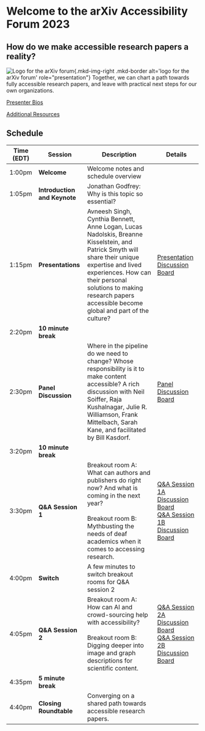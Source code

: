 # Welcome to the arXiv Accessibility Forum 2023

## How do we make accessible research papers a reality?

![Logo for the arXiv forum](../../assets/arxiv-lockup-forum-bgcolor.png){.mkd-img-right .mkd-border alt='logo for the arXiv forum' role="presentation"}
Together, we can chart a path towards fully accessible research papers, and leave with practical next steps for our own organizations.

[Presenter Bios]()

[Additional Resources]()

## Schedule
| Time (EDT) | Session | Description | Details |
| --- | --- | --- | --- |
| 1:00pm | **Welcome** | Welcome notes and schedule overview | |
| 1:05pm | **Introduction and Keynote** | Jonathan Godfrey: Why is this topic so essential? | |
| 1:15pm | **Presentations** | Avneesh Singh, Cynthia Bennett, Anne Logan, Lucas Nadolskis, Breanne Kisselstein, and Patrick Smyth will share their unique expertise and lived experiences. How can their personal solutions to making research papers accessible become global and part of the culture? | [Presentation Discussion Board]() |
| 2:20pm | **10 minute break** | | |
| 2:30pm | **Panel Discussion** | Where in the pipeline do we need to change? Whose responsibility is it to make content accessible? A rich discussion with Neil Soiffer, Raja Kushalnagar, Julie R. Williamson, Frank Mittelbach, Sarah Kane, and facilitated by Bill Kasdorf. | [Panel Discussion Board]() |
| 3:20pm | **10 minute break** | | |
| 3:30pm | **Q&A Session 1**  |  Breakout room A: What can authors and publishers do right now? And what is coming in the next year? <br><br> Breakout room B: Mythbusting the needs of deaf academics when it comes to accessing research. | [Q&A Session 1A Discussion Board]()<br>[Q&A Session 1B Discussion Board]() |
| 4:00pm | **Switch** | A few minutes to switch breakout rooms for Q&A session 2 | |
| 4:05pm | **Q&A Session 2**  |  Breakout room A: How can AI and crowd-sourcing help with accessibility? <br><br> Breakout room B: Digging deeper into image and graph descriptions for scientific content. | [Q&A Session 2A Discussion Board]()<br>[Q&A Session 2B Discussion Board]() |
| 4:35pm | **5 minute break** | | |
| 4:40pm | **Closing Roundtable** | Converging on a shared path towards accessible research papers. | |
